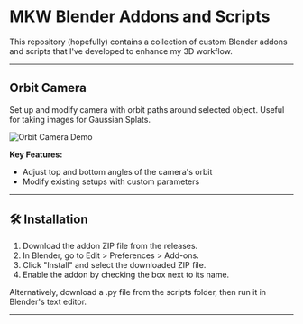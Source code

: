 # MKW Blender Addons and Scripts

This repository (hopefully) contains a collection of custom Blender addons and scripts that I've developed to enhance my 3D workflow.

---

## Orbit Camera

Set up and modify camera with orbit paths around selected object. Useful for taking images for Gaussian Splats.

![Orbit Camera Demo](./github/images/orbit_cam.gif)

**Key Features:**
- Adjust top and bottom angles of the camera's orbit
- Modify existing setups with custom parameters


---

## 🛠 Installation

1. Download the addon ZIP file from the releases.
2. In Blender, go to Edit > Preferences > Add-ons.
3. Click "Install" and select the downloaded ZIP file.
4. Enable the addon by checking the box next to its name.


Alternatively, download a .py file from the scripts folder,
then run it in Blender's text editor.


---


